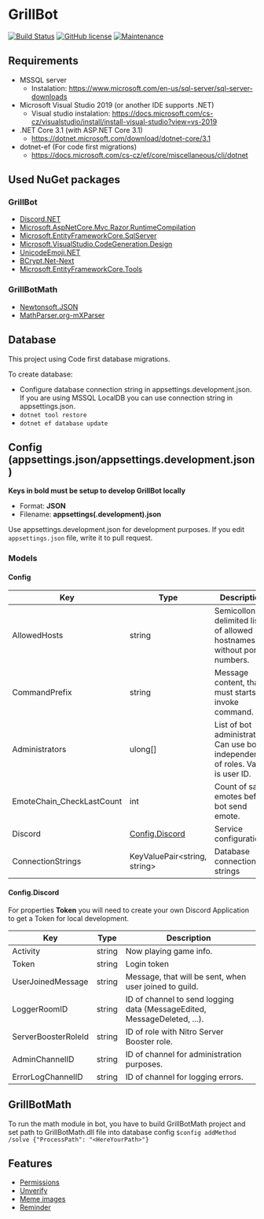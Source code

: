 # GrillBot

[![Build Status](https://dev.azure.com/mhalabica/GrillBot/_apis/build/status/Misha12.GrillBot?branchName=master)](https://dev.azure.com/mhalabica/GrillBot/_build/latest?definitionId=8&branchName=master)
[![GitHub license](https://img.shields.io/github/license/Naereen/StrapDown.js.svg)](https://github.com/Naereen/StrapDown.js/blob/master/LICENSE)
[![Maintenance](https://img.shields.io/badge/Maintained%3F-yes-green.svg)](https://GitHub.com/Misha12/grillbot/graphs/commit-activity)

## Requirements
- MSSQL server 
  - Instalation: https://www.microsoft.com/en-us/sql-server/sql-server-downloads 
- Microsoft Visual Studio 2019 (or another IDE supports .NET)
  - Visual studio instalation: https://docs.microsoft.com/cs-cz/visualstudio/install/install-visual-studio?view=vs-2019
- .NET Core 3.1 (with ASP\.NET Core 3.1)
  - https://dotnet.microsoft.com/download/dotnet-core/3.1
- dotnet-ef (For code first migrations)
  - https://docs.microsoft.com/cs-cz/ef/core/miscellaneous/cli/dotnet

## Used NuGet packages

### GrillBot
- [Discord.NET](https://www.nuget.org/packages/Discord.Net/)
- [Microsoft.AspNetCore.Mvc.Razor.RuntimeCompilation](https://www.nuget.org/packages/Microsoft.AspNetCore.Mvc.Razor.RuntimeCompilation/3.1.3)
- [Microsoft.EntityFrameworkCore.SqlServer](https://www.nuget.org/packages/Microsoft.EntityFrameworkCore.SqlServer/3.1.3)
- [Microsoft.VisualStudio.CodeGeneration.Design](https://www.nuget.org/packages/Microsoft.VisualStudio.Web.CodeGeneration.Design/5.0.0-preview.3.20207.1)
- [UnicodeEmoji.NET](https://www.nuget.org/packages/UnicodeEmoji.net/)
- [BCrypt.Net-Next](https://www.nuget.org/packages/BCrypt.Net-Next/)
- [Microsoft.EntityFrameworkCore.Tools](https://www.nuget.org/packages/Microsoft.EntityFrameworkCore.Tools/)

### GrillBotMath
- [Newtonsoft.JSON](https://www.nuget.org/packages/Newtonsoft.Json/)
- [MathParser.org-mXParser](https://www.nuget.org/packages/MathParser.org-mXparser/)

## Database
This project using Code first database migrations.

To create database:
- Configure database connection string in appsettings.development.json. If you are using MSSQL LocalDB you can use connection string in appsettings.json.
- `dotnet tool restore`
- `dotnet ef database update`

## Config (appsettings.json/appsettings.development.json)
**Keys in bold must be setup to develop GrillBot locally**
- Format: **JSON**
- Filename: **appsettings(.development).json**

Use appsettings.development.json for development purposes.
If you edit `appsettings.json` file, write it to pull request.

### Models
#### Config

| Key                       | Type                              | Description                                                                       |
| ------------------------- | --------------------------------- | --------------------------------------------------------------------------------- |
| AllowedHosts              | string                            | Semicollon delimited list of allowed hostnames without port numbers.              |
| CommandPrefix             | string                            | Message content, that must starts to invoke command.                              |
| Administrators            | ulong[]                           | List of bot administrators. Can use bot independently of roles. Value is user ID. |
| EmoteChain_CheckLastCount | int                               | Count of same emotes before bot send emote.                                       |
| Discord                   | [Config.Discord](#Config.Discord) | Service configuration                                                             |
| ConnectionStrings         | KeyValuePair<string, string>      | Database connection strings                                                       |

#### Config.Discord
For properties **Token** you will need to create your own Discord Application to get a Token for local development.

| Key                 | Type   | Description                                                              |
| ------------------- | ------ | ------------------------------------------------------------------------ |
| Activity            | string | Now playing game info.                                                   |
| Token               | string | Login token                                                              |
| UserJoinedMessage   | string | Message, that will be sent, when user joined to guild.                   |
| LoggerRoomID        | string | ID of channel to send logging data (MessageEdited, MessageDeleted, ...). |
| ServerBoosterRoleId | string | ID of role with Nitro Server Booster role.                               |
| AdminChannelID      | string | ID of channel for administration purposes.                               |
| ErrorLogChannelID   | string | ID of channel for logging errors.                                        |

## GrillBotMath
To run the math module in bot, you have to build GrillBotMath project and set path to GrillBotMath.dll file into database config `$config addMethod /solve {"ProcessPath": "<HereYourPath>"}`

## Features

- [Permissions](docs/permissions.md)
- [Unverify](docs/unverify.md)
- [Meme images](docs/meme_images.md)
- [Reminder](docs/reminder.md)

